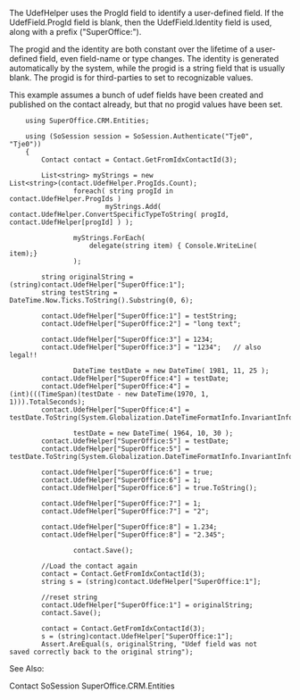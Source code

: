 <properties date="2016-05-11"
/>

The UdefHelper uses the ProgId field to identify a user-defined field. If the UdefField.ProgId field is blank, then the UdefField.Identity field is used, along with a prefix ("SuperOffice:").

The progid and the identity are both constant over the lifetime of a user-defined field, even field-name or type changes. The identity is generated automatically by the system, while the progid is a string field that is usually blank. The progid is for third-parties to set to recognizable values.

This example assumes a bunch of udef fields have been created and published on the contact already, but that no progid values have been set.

```
    using SuperOffice.CRM.Entities;

    using (SoSession session = SoSession.Authenticate("Tje0",
"Tje0"))
    {
        Contact contact = Contact.GetFromIdxContactId(3);

        List<string> myStrings = new
List<string>(contact.UdefHelper.ProgIds.Count);
                foreach( string progId in
contact.UdefHelper.ProgIds )
                        myStrings.Add(
contact.UdefHelper.ConvertSpecificTypeToString( progId,
contact.UdefHelper[progId] ) );

                myStrings.ForEach( 
                    delegate(string item) { Console.WriteLine(
item);}
                );

        string originalString =
(string)contact.UdefHelper["SuperOffice:1"];                
        string testString =
DateTime.Now.Ticks.ToString().Substring(0, 6);

        contact.UdefHelper["SuperOffice:1"] = testString;
        contact.UdefHelper["SuperOffice:2"] = "long text";

        contact.UdefHelper["SuperOffice:3"] = 1234;
        contact.UdefHelper["SuperOffice:3"] = "1234";   // also
legal!!

                DateTime testDate = new DateTime( 1981, 11, 25 );
        contact.UdefHelper["SuperOffice:4"] = testDate;
        contact.UdefHelper["SuperOffice:4"] =
(int)(((TimeSpan)(testDate - new DateTime(1970, 1,
1))).TotalSeconds);
        contact.UdefHelper["SuperOffice:4"] =
testDate.ToString(System.Globalization.DateTimeFormatInfo.InvariantInfo);

                testDate = new DateTime( 1964, 10, 30 );
        contact.UdefHelper["SuperOffice:5"] = testDate;
        contact.UdefHelper["SuperOffice:5"] =
testDate.ToString(System.Globalization.DateTimeFormatInfo.InvariantInfo);

        contact.UdefHelper["SuperOffice:6"] = true;
        contact.UdefHelper["SuperOffice:6"] = 1;
        contact.UdefHelper["SuperOffice:6"] = true.ToString();

        contact.UdefHelper["SuperOffice:7"] = 1;
        contact.UdefHelper["SuperOffice:7"] = "2";

        contact.UdefHelper["SuperOffice:8"] = 1.234;
        contact.UdefHelper["SuperOffice:8"] = "2.345";

                contact.Save();

        //Load the contact again
        contact = Contact.GetFromIdxContactId(3);
        string s = (string)contact.UdefHelper["SuperOffice:1"];

        //reset string
        contact.UdefHelper["SuperOffice:1"] = originalString;
        contact.Save();

        contact = Contact.GetFromIdxContactId(3);
        s = (string)contact.UdefHelper["SuperOffice:1"];
        Assert.AreEqual(s, originalString, "Udef field was not
saved correctly back to the original string");
```

See Also:

Contact SoSession SuperOffice.CRM.Entities
